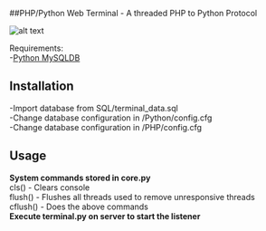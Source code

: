 ##PHP/Python Web Terminal - A threaded PHP to Python Protocol

![alt text](https://preview.ibb.co/i6V0HH/terminal.png)

Requirements:<br>
-<a href='https://pypi.python.org/pypi/MySQL-python/1.2.5'>Python MySQLDB</a>

## Installation
-Import database from SQL/terminal_data.sql<br>
-Change database configuration in /Python/config.cfg<br>
-Change database configuration in /PHP/config.cfg<br>

## Usage
<strong>System commands stored in core.py</strong><br>
cls() - Clears console<br>
flush() - Flushes all threads used to remove unresponsive threads<br>
cflush() - Does the above commands
<br>
<strong>Execute terminal.py on server to start the listener</strong><br>
